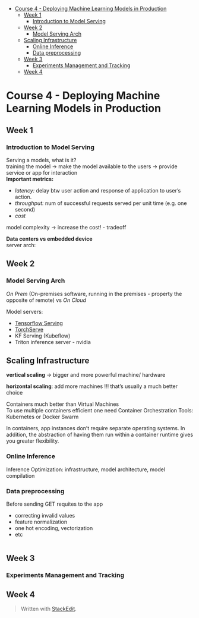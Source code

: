 <!DOCTYPE html>
<html>

<head>
  <meta charset="utf-8">
  <meta name="viewport" content="width=device-width, initial-scale=1.0">
  <title>4-Deploying ML Models in Prod</title>
  <link rel="stylesheet" href="https://stackedit.io/style.css" />
</head>

<body class="stackedit">
  <div class="stackedit__html"><p><div class="toc">
<ul>
<li><a href="#course-4---deploying-machine-learning-models-in-production">Course 4 - Deploying Machine Learning Models in Production</a>
<ul>
<li><a href="#week-1">Week 1</a>
<ul>
<li><a href="#introduction-to-model-serving">Introduction to Model Serving</a></li>
</ul>
</li>
<li><a href="#week-2">Week 2</a>
<ul>
<li><a href="#model-serving-arch">Model Serving Arch</a></li>
</ul>
</li>
<li><a href="#scaling-infrastructure">Scaling Infrastructure</a>
<ul>
<li><a href="#online-inference">Online Inference</a></li>
<li><a href="#data-preprocessing">Data preprocessing</a></li>
</ul>
</li>
<li><a href="#week-3">Week 3</a>
<ul>
<li><a href="#experiments-management-and-tracking">Experiments Management and Tracking</a></li>
</ul>
</li>
<li><a href="#week-4">Week 4</a></li>
</ul>
</li>
</ul>
</div></p>
<h1 id="course-4---deploying-machine-learning-models-in-production">Course 4 - Deploying Machine Learning Models in Production</h1>
<h2 id="week-1">Week 1</h2>
<h3 id="introduction-to-model-serving">Introduction to Model Serving</h3>
<p>Serving a models, what is it?<br>
training the model -&gt; make the model available to the users -&gt; provide service or app for interaction<br>
<strong>Important metrics:</strong></p>
<ul>
<li><em>latency:</em> delay btw user action and response of application to user’s action.</li>
<li><em>throughput:</em> num of successful requests served per unit time (e.g. one second)</li>
<li><em>cost</em></li>
</ul>
<p>model complexity -&gt; increase the cost! - tradeoff</p>
<p><strong>Data centers vs embedded device</strong><br>
<img src="https://www.dropbox.com/s/vocc67k8unkznmb/c4w1_1.png?raw=1" alt=""><br>
server arch:<br>
<img src="https://www.dropbox.com/s/cxofajr110umuze/c4w1_2.png?raw=1" alt=""></p>
<h2 id="week-2">Week 2</h2>
<h3 id="model-serving-arch">Model Serving Arch</h3>
<p><em>On Prem</em> (On-premises software, running in the premises - property the opposite of remote) vs <em>On Cloud</em></p>
<p>Model servers:</p>
<ul>
<li><a href="https://www.tensorflow.org/tfx/serving/architecture">Tensorflow Serving</a></li>
<li><a href="https://github.com/pytorch/serve">TorchServe</a></li>
<li>KF Serving (Kubeflow)</li>
<li>Triton inference server - nvidia</li>
</ul>
<h2 id="scaling-infrastructure">Scaling Infrastructure</h2>
<p><strong>vertical scaling</strong> -&gt; bigger and more powerful machine/ hardware</p>
<p><strong>horizontal scaling</strong>: add more machines !!! that’s usually a much better choice</p>
<p><img src="https://www.dropbox.com/s/tisbm213aaqsyxc/c4w2_1.png?raw=1" alt=""><br>
Containers much better than Virtual Machines<br>
To use multiple containers efficient one need Container Orchestration Tools:<br>
Kubernetes or Docker Swarm</p>
<p>In containers, app instances don’t require separate operating systems. In addition, the abstraction of having them run within a container runtime gives you greater flexibility.</p>
<h3 id="online-inference">Online Inference</h3>
<p>Inference Optimization: infrastructure, model architecture,  model compilation</p>
<h3 id="data-preprocessing">Data preprocessing</h3>
<p>Before sending GET requites to the app</p>
<ul>
<li>correcting invalid values</li>
<li>feature normalization</li>
<li>one hot encoding, vectorization</li>
<li>etc</li>
</ul>
<p><img src="https://www.dropbox.com/s/57637r5uhp4ce9n/c4w2_2.png?raw=1" alt=""></p>
<h2 id="week-3">Week 3</h2>
<h3 id="experiments-management-and-tracking">Experiments Management and Tracking</h3>
<h2 id="week-4">Week 4</h2>
<blockquote>
<p>Written with <a href="https://stackedit.io/">StackEdit</a>.</p>
</blockquote>
</div>
</body>

</html>

